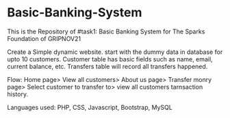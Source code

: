 # Basic-Banking-System
This is the Repository of #task1: Basic Banking System for The Sparks Foundation of GRIPNOV21

Create a Simple dynamic website.
start with the dummy data in database for upto 10 customers. Customer table has basic fields such as name, email, current balance, etc. Transfers table will record all transfers happened.

Flow: Home page> View all customers> About us page> Transfer monry page> Select customer to transfer to> view all customers tarnsaction history.

Languages used:
PHP, CSS, Javascript, Bootstrap, MySQL

